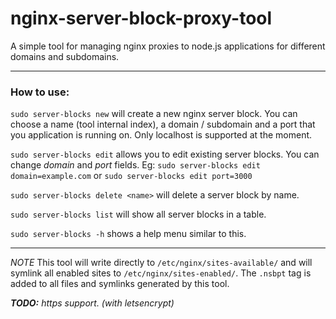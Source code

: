 # nginx-server-block-proxy-tool

A simple tool for managing nginx proxies to node.js applications for different domains and subdomains.

---

### How to use:

`sudo server-blocks new` will create a new nginx server block. You can choose a name (tool internal index), a domain / subdomain and a port that you application is running on. Only localhost is supported at the moment.

`sudo server-blocks edit` allows you to edit existing server blocks. You can change _domain_ and _port_ fields. Eg: `sudo server-blocks edit domain=example.com` or `sudo server-blocks edit port=3000`

`sudo server-blocks delete <name>` will delete a server block by name.

`sudo server-blocks list` will show all server blocks in a table.

`sudo server-blocks -h` shows a help menu similar to this.

---

_NOTE_ This tool will write directly to `/etc/nginx/sites-available/` and will symlink all enabled sites to `/etc/nginx/sites-enabled/`. The `.nsbpt` tag is added to all files and symlinks generated by this tool.

_**TODO:** https support. (with letsencrypt)_
